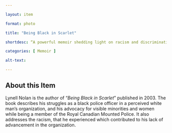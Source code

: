 ```yaml
--- 

layout: item 

format: photo 

title: "Being Black in Scarlet"

shortdesc: “A powerful memoir shedding light on racism and discrimination within the Royal Canadian Mounted Police from the perspective of a black officer.”

categories: [ Memoir ]

alt-text:  

--- 
```


## About this Item 

Lynell Nolan is the author of “_Being Black in Scarlet_” published in 2003. The book describes his struggles as a black police officer in a perceived white man’s organization, and his advocacy for visible minorities and women while being a member of the Royal Canadian Mounted Police. It also addresses the racism, that he experienced which contributed to his lack of advancement in the organization.
